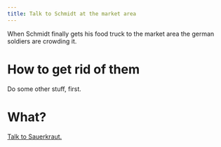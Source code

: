 ```yaml
---
title: Talk to Schmidt at the market area
---
```


When Schmidt finally gets his food truck to the market area the german soldiers are crowding it.

# How to get rid of them
Do some other stuff, first.

# What?
[Talk to Sauerkraut.](/part-03/050-talk-to-sauerkraut/index.md)
